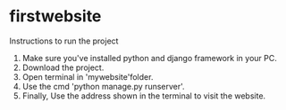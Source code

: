 # firstwebsite

Instructions to run the project
1. Make sure you've installed python and django framework in your PC. 
2. Download the project.
3. Open terminal in 'mywebsite'folder.
4. Use the cmd 'python manage.py runserver'.
5. Finally, Use the address shown in the terminal to visit the website.
